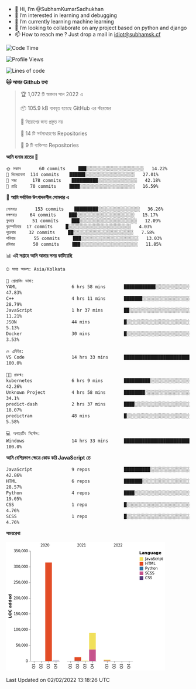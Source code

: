 - 👋 Hi, I’m @SubhamKumarSadhukhan
- 👀 I’m interested in learning and debugging
- 🌱 I’m currently learning machine learning
- 💞️ I’m looking to collaborate on any project based on python and django
- 📫 How to reach me ?
      Just drop a mail in idiot@subhamsk.cf

<!---
SubhamKumarSadhukhan/SubhamKumarSadhukhan is a ✨ special ✨ repository because its `README.md` (this file) appears on your GitHub profile.
You can click the Preview link to take a look at your changes.
--->


<!--START_SECTION:waka-->
![Code Time](http://img.shields.io/badge/Code%20Time-146%20hrs%2040%20mins-blue)

![Profile Views](http://img.shields.io/badge/%E0%A6%AA%E0%A7%8D%E0%A6%B0%E0%A7%8B%E0%A6%AB%E0%A6%BE%E0%A6%87%E0%A6%B2%20%E0%A6%A6%E0%A6%B0%E0%A7%8D%E0%A6%B6%E0%A6%A8-10-blue)

![Lines of code](https://img.shields.io/badge/%E0%A6%B9%E0%A7%8D%E0%A6%AF%E0%A6%BE%E0%A6%B2%E0%A7%8B%20%E0%A6%93%E0%A6%AF%E0%A6%BC%E0%A6%BE%E0%A6%B0%E0%A7%8D%E0%A6%B2%E0%A7%8D%E0%A6%A1%20%E0%A6%A5%E0%A7%87%E0%A6%95%E0%A7%87%20%E0%A6%86%E0%A6%AE%E0%A6%BF%20%E0%A6%B2%E0%A6%BF%E0%A6%96%E0%A7%87%E0%A6%9B%E0%A6%BF-420%20Thousand%20%E0%A6%95%E0%A7%8B%E0%A6%A1%E0%A7%87%E0%A6%B0%20%E0%A6%B2%E0%A6%BE%E0%A6%87%E0%A6%A8-blue)

**🐱 আমার Github তথ্য** 

> 🏆 1,072 টি অবদান সাল 2022 এ
 > 
> 📦 105.9 kB ব্যবহৃত হয়েছে GitHub এর স্টরেজের 
 > 
> 🚫 নিয়োগের জন্য প্রস্তুত নয়
 > 
> 📜 14 টি সর্বসাধারণের Repositories 
 > 
> 🔑 9 টি ব্যক্তিগত Repositories  
 > 
**আমি হলাম রাতের 🦉** 

```text
🌞 সকাল       60 commits     ███░░░░░░░░░░░░░░░░░░░░░░   14.22% 
🌆 দিনেরবেলা  114 commits    ██████░░░░░░░░░░░░░░░░░░░   27.01% 
🌃 সন্ধা      178 commits    ██████████░░░░░░░░░░░░░░░   42.18% 
🌙 রাত্রি     70 commits     ████░░░░░░░░░░░░░░░░░░░░░   16.59%

```
📅 **আমি সর্বাধিক উৎপাদনশীল সোমবার এ** 

```text
সোমবার       153 commits    █████████░░░░░░░░░░░░░░░░   36.26% 
মঙ্গলবার     64 commits     ███░░░░░░░░░░░░░░░░░░░░░░   15.17% 
বুধবার       51 commits     ███░░░░░░░░░░░░░░░░░░░░░░   12.09% 
বৃহস্পতিবার  17 commits     █░░░░░░░░░░░░░░░░░░░░░░░░   4.03% 
শুক্রবার     32 commits     ██░░░░░░░░░░░░░░░░░░░░░░░   7.58% 
শনিবার       55 commits     ███░░░░░░░░░░░░░░░░░░░░░░   13.03% 
রবিবার       50 commits     ███░░░░░░░░░░░░░░░░░░░░░░   11.85%

```


📊 **এই সপ্তাহে আমি আমার সময় কাটিয়েছি** 

```text
⌚︎ সময় অঞ্চল: Asia/Kolkata

💬 প্রোগ্রামিং ভাষা: 
YAML                     6 hrs 58 mins       ████████████░░░░░░░░░░░░░   47.83% 
C++                      4 hrs 11 mins       ███████░░░░░░░░░░░░░░░░░░   28.79% 
JavaScript               1 hr 37 mins        ██░░░░░░░░░░░░░░░░░░░░░░░   11.21% 
JSON                     44 mins             █░░░░░░░░░░░░░░░░░░░░░░░░   5.13% 
Docker                   30 mins             █░░░░░░░░░░░░░░░░░░░░░░░░   3.53%

🔥 এডিটর: 
VS Code                  14 hrs 33 mins      █████████████████████████   100.0%

🐱‍💻 প্রকল্ম: 
kubernetes               6 hrs 9 mins        ██████████░░░░░░░░░░░░░░░   42.26% 
Unknown Project          4 hrs 58 mins       ████████░░░░░░░░░░░░░░░░░   34.1% 
predict-dash             2 hrs 37 mins       ████░░░░░░░░░░░░░░░░░░░░░   18.07% 
predictram               48 mins             █░░░░░░░░░░░░░░░░░░░░░░░░   5.58%

💻 অপারেটিং সিস্টেম: 
Windows                  14 hrs 33 mins      █████████████████████████   100.0%

```

**আমি বেশিরভাগ ক্ষেত্রে কোড করি JavaScript তে** 

```text
JavaScript               9 repos             ██████████░░░░░░░░░░░░░░░   42.86% 
HTML                     6 repos             ███████░░░░░░░░░░░░░░░░░░   28.57% 
Python                   4 repos             ████░░░░░░░░░░░░░░░░░░░░░   19.05% 
CSS                      1 repo              █░░░░░░░░░░░░░░░░░░░░░░░░   4.76% 
SCSS                     1 repo              █░░░░░░░░░░░░░░░░░░░░░░░░   4.76%

```


**সময়রেখা**

![Chart not found](https://raw.githubusercontent.com/SubhamKumarSadhukhan/SubhamKumarSadhukhan/main/charts/bar_graph.png) 


 Last Updated on 02/02/2022 13:18:26 UTC
<!--END_SECTION:waka-->
